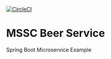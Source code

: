 [![CircleCI](https://circleci.com/gh/idonaldson/mssc-beer-service.svg?style=svg)](https://circleci.com/gh/idonaldson/mssc-beer-service)
# MSSC Beer Service

Spring Boot Microservice Example
